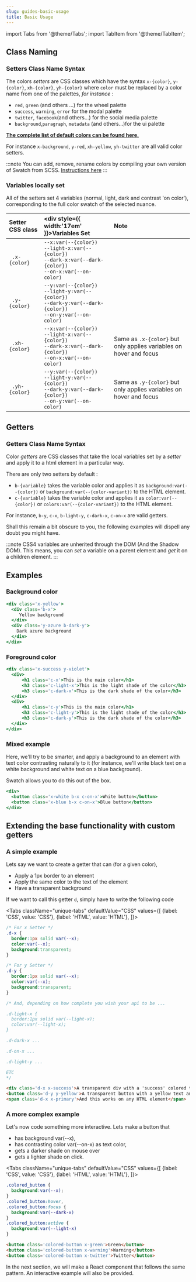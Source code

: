 ```yaml
---
slug: guides-basic-usage
title: Basic Usage
---
```


import Tabs from '@theme/Tabs';
import TabItem from '@theme/TabItem';

## Class Naming

### Setters Class Name Syntax

The colors _setters_ are CSS classes which have the syntax `x-{color}`, `y-{color}`, `xh-{color}`, `yh-{color}` where `color` must be replaced by a color name from one of the palettes, _for instance_ :
+ `red`, `green` (and others ...) for the wheel palette
+ `success`, `warning`, `error` for the modal palette
+ `twitter`, `facebook`(and others...) for the social media palette
+ `background`,`paragraph`, `metadata` (and others...)for the ui palette

**[The complete list of default colors can be found here.](./api-reference)**

For instance `x-background`, `y-red`, `xh-yellow`, `yh-twitter` are all valid color setters.

:::note
You can add, remove, rename colors by compiling your own version of Swatch from SCSS. [Instructions here](./advanced-custom-palette)
:::

### Variables locally set

All of the setters set 4 variables (normal, light, dark and contrast 'on color'), corresponding to the full color swatch of the selected nuance.

| Setter CSS class |<div style={{ width:'17em' }}>Variables Set</div> | Note |
| :------| :---------- | :------|
| ` .x-{color}` | `--x:var(--{color})`<br/>`--light-x:var(--{color})`<br/>`--dark-x:var(--dark-{color})`<br/>`--on-x:var(--on-color)`| |
| ` .y-{color}` | `--y:var(--{color})`<br/>`--light-y:var(--{color})`<br/>`--dark-y:var(--dark-{color})`<br/>`--on-y:var(--on-color)`| |
| ` .xh-{color}` | `--x:var(--{color})`<br/>`--light-x:var(--{color})`<br/>`--dark-x:var(--dark-{color})`<br/>`--on-x:var(--on-color)`| Same as `.x-{color}` but only applies variables on hover and focus |
| ` .yh-{color}` | `--y:var(--{color})`<br/>`--light-y:var(--{color})`<br/>`--dark-y:var(--dark-{color})`<br/>`--on-y:var(--on-color)`| Same as `.y-{color}` but only applies variables on hover and focus |


## Getters

### Getters Class Name Syntax

Color _getters_ are CSS classes that take the local variables set by a _setter_ and apply it to a html element in a particular way.

There are only two setters by default :
+ `b-{variable}` takes the variable color and applies it as `background:var(--{color})` or `background:var(--{color-variant})` to the HTML element.
+ `c-{variable}` takes the variable color and applies it as `color:var(--{color})` or `colors:var(--{color-variant})` to the HTML element.

For instance, `b-y`, `c-x`, `b-light-y`, `c-dark-x`, `c-on-x` are valid getters.

Shall this remain a bit obscure to you, the following examples will dispell any doubt you might have.

:::note
CSS4 variables are unherited through the DOM (And the Shadow DOM). This means, you can _set_ a variable on a parent element and _get_ it on a children element.
:::

## Examples

### Background color

```jsx live
<div class='x-yellow'>
  <div class='b-x'>
     Yellow background
  </div>
  <div class='y-azure b-dark-y'>
    Dark azure background
  </div>
</div>
```

### Foreground color


```jsx live
<div class='x-success y-violet'>
  <div>
	  <h1 class='c-x'>This is the main color</h1>
	  <h3 class='c-light-x'>This is the light shade of the color</h3>
	  <h3 class='c-dark-x'>This is the dark shade of the color</h3>
  </div>
  <div>
	  <h1 class='c-y'>This is the main color</h1>
	  <h3 class='c-light-y'>This is the light shade of the color</h3>
	  <h3 class='c-dark-y'>This is the dark shade of the color</h3>
  </div>
</div>
```

### Mixed example 

Here, we'll try to be smarter, and apply a background to an element with text color contrasting naturally to it (for instance, we'll write black text on a white background and white text on a blue background).

Swatch allows you to do this out of the box.


```jsx live
<div>
  <button class='x-white b-x c-on-x'>White button</button>
  <button class='x-blue b-x c-on-x'>Blue button</button>
</div>
```



## Extending the base functionality with custom getters

### A simple example

Lets say we want to create a getter that can (for a given color),
+ Apply a 1px border to an element
+ Apply the same color to the text of the element
+ Have a transparent background

If we want to call this getter `d`, simply have to write the following code

<Tabs
  className="unique-tabs"
  defaultValue="CSS"
  values={[
    {label: 'CSS', value: 'CSS'},
    {label: 'HTML', value: 'HTML'},
  ]}>
  <TabItem value="CSS">

```css
/* For x Setter */
.d-x {
  border:1px solid var(--x);
  color:var(--x);
  background:transparent;
}

/* For y Setter */
.d-y {
  border:1px solid var(--x);
  color:var(--x);
  background:transparent;
}

/* And, depending on how complete you wish your api to be ... 

.d-light-x {
  border:1px solid var(--light-x);
  color:var(--light-x);
}

.d-dark-x ...

.d-on-x ...

.d-light-y ...

ETC
*/
```

  </TabItem>
  <TabItem value="HTML">

```html
<div class='d-x x-success'>A transparent div with a 'success' colored text and border</div>
<button class='d-y y-yellow'>A transparent button with a yellow text and border</button>
<span class='d-x x-primary'>And this works on any HTML element</span>
```
  </TabItem>
</Tabs>

### A more complex example

Let's now code something more interactive. Lets make a button that 
+ has background var(--x),
+ has contrasting color var(--on-x) as text color,
+ gets a darker shade on mouse over 
+ gets a lighter shade on click.

<Tabs
  className="unique-tabs"
  defaultValue="CSS"
  values={[
    {label: 'CSS', value: 'CSS'},
    {label: 'HTML', value: 'HTML'},
  ]}>
  <TabItem value="CSS">

```css
.colored_button {
  background:var(--x);
}
.colored_button:hover,
.colored_button:focus {
  background:var(--dark-x)
}
.colored_button:active {
  background:var(--light-x)
}
```
  </TabItem>
  <TabItem value="HTML">

```html
<button class='colored-button x-green'>Green</button>
<button class='colored-button x-warning'>Warning</button>
<button class='colored-button x-twitter'>Twitter</button>
```
  </TabItem>
</Tabs>


In the next section, we will make a React component that follows the same pattern. An interactive example will also be provided.
